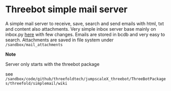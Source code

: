 # Threebot simple mail server

A simple mail server to receive, save, search and send emails with html, txt and content also attachments.
Very simple inbox server base mainly on inbox.py [here](https://github.com/abunsen/inbox.py) with few changes.
Emails are stored in bcdb and very easy to search.
Attachments are saved in file system under `/sandbox/mail_attachments`

**Note**

Server only starts with the threebot package

see `/sandbox/code/github/threefoldtech/jumpscaleX_threebot/ThreeBotPackages/threefold/simplemail/wiki`
